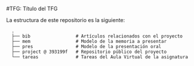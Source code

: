 #TFG: Título del TFG

La estructura de este repositorio es la siguiente:

      .
      ├── bib                 # Artículos relacionados con el proyecto
      ├── mem                 # Modelo de la memoria a presentar
      ├── pres                # Modelo de la presentación oral
      ├── project @ 393199f   # Repositorio público del proyecto
      └── tareas              # Tareas del Aula Virtual de la asignatura

